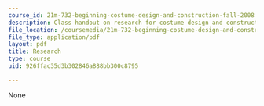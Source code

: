 ```yaml
---
course_id: 21m-732-beginning-costume-design-and-construction-fall-2008
description: Class handout on research for costume design and construction.
file_location: /coursemedia/21m-732-beginning-costume-design-and-construction-fall-2008/926ffac35d3b302846a888bb300c8795_research.pdf
file_type: application/pdf
layout: pdf
title: Research
type: course
uid: 926ffac35d3b302846a888bb300c8795

---
```

None